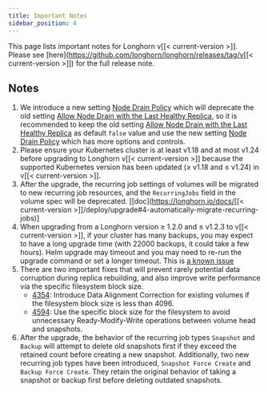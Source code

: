 ```yaml
---
title: Important Notes
sidebar_position: 4
---
```


<head>
  <link rel="canonical" href="https://main--longhornio-docusaurus.netlify.app/index"/>
</head>

This page lists important notes for Longhorn v[[< current-version >]].
Please see [here](https://github.com/longhorn/longhorn/releases/tag/v[[< current-version >]]) for the full release note.

## Notes
1. We introduce a new setting [Node Drain Policy](../../references/settings#node-drain-policy) which will deprecate the old setting [Allow Node Drain with the Last Healthy Replica](../../references/settings#allow-node-drain-with-the-last-healthy-replica), so it is recommended to keep the old setting [Allow Node Drain with the Last Healthy Replica](../../references/settings#allow-node-drain-with-the-last-healthy-replica) as default `false` value and use the new setting [Node Drain Policy](../../references/settings#node-drain-policy) which has more options and controls.
2. Please ensure your Kubernetes cluster is at least v1.18 and at most v1.24 before upgrading to Longhorn v[[< current-version >]] because the supported Kubernetes version has been updated (≥ v1.18 and ≤ v1.24) in v[[< current-version >]].
2. After the upgrade, the recurring job settings of volumes will be migrated to new recurring job resources, and the `RecurringJobs` field in the volume spec will be deprecated. [[doc](https://longhorn.io/docs/[[< current-version >]]/deploy/upgrade#4-automatically-migrate-recurring-jobs)]
3. When upgrading from a Longhorn version ≥ 1.2.0 and ≤ v1.2.3 to v[[< current-version >]], if your cluster has many backups, you may expect to have a long upgrade time (with 22000 backups, it could take a few hours). Helm upgrade may timeout and you may need to re-run the upgrade command or set a longer timeout. This is [a known issue](https://github.com/longhorn/longhorn/issues/3890)
4. There are two important fixes that will prevent rarely potential data corruption during replica rebuilding, and also improve write performance via the specific filesystem block size.
   - [4354](https://github.com/longhorn/longhorn/issues/4354): Introduce Data Alignment Correction for existing volumes if the filesystem block size is less than 4096.
   - [4594](https://github.com/longhorn/longhorn/issues/4594): Use the specific block size for the filesystem to avoid unnecessary Ready-Modify-Write operations between volume head and snapshots.
5. After the upgrade, the behavior of the recurring job types `Snapshot` and `Backup` will attempt to delete old snapshots first if they exceed the retained count before creating a new snapshot. Additionally, two new recurring job types have been introduced, `Snapshot Force Create` and `Backup Force Create`. They retain the original behavior of taking a snapshot or backup first before deleting outdated snapshots.
